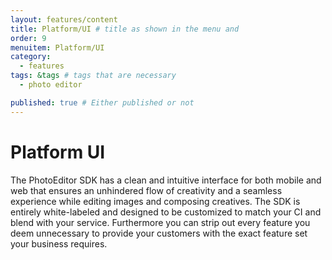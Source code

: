 ```yaml
---
layout: features/content
title: Platform/UI # title as shown in the menu and 
order: 9
menuitem: Platform/UI
category: 
  - features
tags: &tags # tags that are necessary
  - photo editor 

published: true # Either published or not 
---
```


# Platform UI

The PhotoEditor SDK has a clean and intuitive interface for both mobile and web that ensures an unhindered flow of creativity and a seamless experience while editing images and composing creatives. The SDK is entirely white-labeled and designed to be customized to match your CI and blend with your service. Furthermore you can strip out every feature you deem unnecessary to provide your customers with the exact feature set your business requires.  